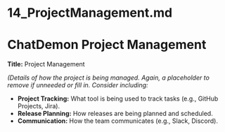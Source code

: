 # 14_ProjectManagement.md
# ChatDemon Project Management
**Title:** Project Management

*(Details of how the project is being managed. Again, a placeholder to remove if unneeded or fill in. Consider including:*

*   **Project Tracking:** What tool is being used to track tasks (e.g., GitHub Projects, Jira).
*   **Release Planning:** How releases are being planned and scheduled.
*   **Communication:** How the team communicates (e.g., Slack, Discord).